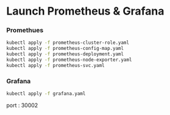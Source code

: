 # Launch Prometheus & Grafana

### Promethues

```bash
kubectl apply -f prometheus-cluster-role.yaml
kubectl apply -f prometheus-config-map.yaml
kubectl apply -f prometheus-deployment.yaml
kubectl apply -f prometheus-node-exporter.yaml
kubectl apply -f prometheus-svc.yaml
```

### Grafana

```bash
kubectl apply -f grafana.yaml
```

port : 30002
